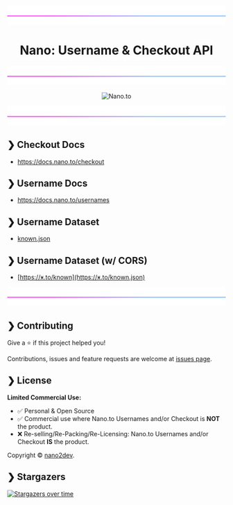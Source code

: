 ![line](https://github.com/fwd/n2/raw/master/.github/line.png)

<h1 align="center">Nano: Username & Checkout API</h1>

![line](https://github.com/fwd/n2/raw/master/.github/line.png)

<p align="center">
  <img src="https://github.com/fwd/nano/raw/master/dist/images/cover2.png" alt="Nano.to" />
</p>

![line](https://github.com/fwd/n2/raw/master/.github/line.png)

## ❯ Checkout Docs

- https://docs.nano.to/checkout

## ❯ Username Docs

- https://docs.nano.to/usernames

## ❯ Username Dataset

- [known.json](https://github.com/fwd/nano/blob/master/known.json)

## ❯ Username Dataset (w/ CORS)

- [https://ӿ.to/known](https://ӿ.to/known.json)

![line](https://github.com/fwd/n2/raw/master/.github/line.png)

## ❯ Contributing

Give a ⭐️ if this project helped you!

Contributions, issues and feature requests are welcome at [issues page](https://github.com/fwd/nano/issues).

## ❯ License

**Limited Commercial Use:**

- ✅ Personal & Open Source
- ✅ Commercial use where Nano.to Usernames and/or Checkout is **NOT** the product.
- ❌ Re-selling/Re-Packing/Re-Licensing: Nano.to Usernames and/or Checkout **IS** the product.

Copyright © [nano2dev](https://twitter.com/nano2dev).

## ❯ Stargazers

[![Stargazers over time](https://starchart.cc/fwd/n2.svg)](https://github.com/fwd/n2)
